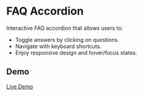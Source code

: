 # FAQ Accordion

Interactive FAQ accordion that allows users to:

- Toggle answers by clicking on questions.
- Navigate with keyboard shortcuts.
- Enjoy responsive design and hover/focus states.

## Demo

[Live Demo]()
